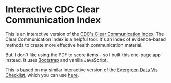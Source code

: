 # Interactive CDC Clear Communication Index
This is an interactive version of the [CDC's Clear Communication Index](https://www.cdc.gov/ccindex/index.html). The Clear Communication Index is a helpful tool: it's an index of evidence-based methods to create more effective health communication material. 

But, I don't like using the PDF to score items - so I built this one-page app instead. It uses [Bootstrap](https://getbootstrap.com/) and vanilla JavaScript. 

This is based on my similar interactive version of the [Evergreen Data Vis Checklist](https://stephanieevergreen.com/wp-content/uploads/2020/12/EvergreenDataVizChecklist.pdf), which you can use [here](https://mmontesanonyc.github.io/interactive-evergreen-checklist/). 


